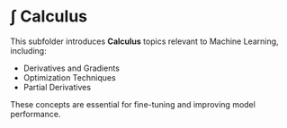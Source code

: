 # ∫ Calculus

This subfolder introduces **Calculus** topics relevant to Machine Learning, including:

- Derivatives and Gradients  
- Optimization Techniques  
- Partial Derivatives  

These concepts are essential for fine-tuning and improving model performance.
